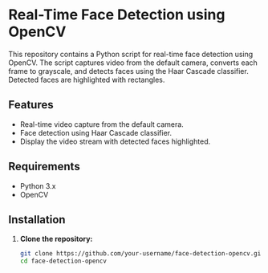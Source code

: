 # Real-Time Face Detection using OpenCV

This repository contains a Python script for real-time face detection using OpenCV. The script captures video from the default camera, converts each frame to grayscale, and detects faces using the Haar Cascade classifier. Detected faces are highlighted with rectangles.

## Features

- Real-time video capture from the default camera.
- Face detection using Haar Cascade classifier.
- Display the video stream with detected faces highlighted.

## Requirements

- Python 3.x
- OpenCV

## Installation

1. **Clone the repository:**
   ```bash
   git clone https://github.com/your-username/face-detection-opencv.git
   cd face-detection-opencv
